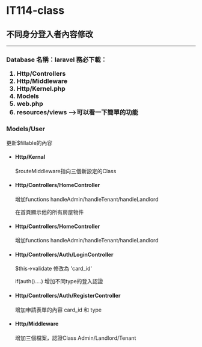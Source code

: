 # IT114-class

<h2>不同身分登入者內容修改</h2>
<hr>
<h3>
Database 名稱：laravel
務必下載：
   <ol>
      <li> Http/Controllers</li>
      <li> Http/Middleware</li>
      <li> Http/Kernel.php</li>
      <li> Models</li>
      <li> web.php</li>
      <li> resources/views -->可以看一下簡單的功能</li>
   </ol>
</h3>
<h3>Models/User</h3>
<p>更新$fillable的內容</p>
<ul>
   <li><h4>Http/Kernal  </h4>
   <p>$routeMiddleware指向三個新設定的Class</p>
</li>

  <li><h4>Http/Controllers/HomeController  </h4>
   <p>增加functions handleAdmin/handleTenant/handleLandlord</p>
   <p>在首頁顯示他的所有房屋物件</p>
</li>

  <li><h4>Http/Controllers/HomeController  </h4>
   <p>增加functions handleAdmin/handleTenant/handleLandlord</p>
</li>

  <li><h4>Http/Controllers/Auth/LoginController  </h4>
   <p>$this->validate 修改為 'card_id'</p>
   <p>if(auth()....) 增加不同type的登入認證</p>
</li>

  <li><h4>Http/Controllers/Auth/RegisterController  </h4>
   <p>增加申請表單的內容 card_id 和 type</p>
</li>

  <li><h4>Http/Middleware  </h4>
   <p>增加三個檔案，認證Class Admin/Landlord/Tenant</p>
</li>


